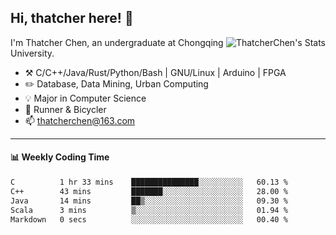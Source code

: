 ## Hi, thatcher here! :wave:

<img align="right" src="https://github-readme-stats.vercel.app/api?username=thatcherchen&title_color=333&text_color=777" alt="ThatcherChen's Stats" >

I'm Thatcher Chen, an undergraduate at Chongqing University.

- :hammer_and_pick:  C/C++/Java/Rust/Python/Bash | GNU/Linux | Arduino | FPGA
- :pencil2:  Database, Data Mining, Urban Computing
- :bulb:   Major in Computer Science
- :seedling:  Runner & Bicycler
- :mailbox: thatcherchen@163.com

---

#### :bar_chart: Weekly Coding Time

<!--START_SECTION:waka-->

```txt
C          1 hr 33 mins    ███████████████░░░░░░░░░░   60.13 %
C++        43 mins         ███████░░░░░░░░░░░░░░░░░░   28.00 %
Java       14 mins         ██▒░░░░░░░░░░░░░░░░░░░░░░   09.30 %
Scala      3 mins          ▒░░░░░░░░░░░░░░░░░░░░░░░░   01.94 %
Markdown   0 secs          ░░░░░░░░░░░░░░░░░░░░░░░░░   00.40 %
```

<!--END_SECTION:waka-->
